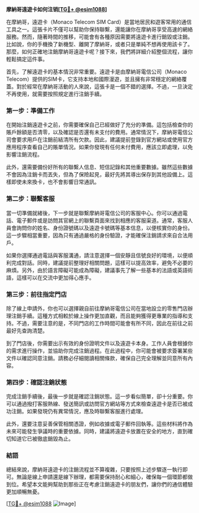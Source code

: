 **摩納哥遠遊卡如何注销[[TG💪+ @esim1088](https://t.me/s/esim1088)]**

在摩納哥，遠遊卡（Monaco Telecom SIM Card）是當地居民和遊客常用的通信工具之一。這張卡片不僅可以幫助你保持聯繫，還能讓你在摩納哥享受高速的網絡服務。然而，隨著時間的推移，可能會有各種原因需要將遠遊卡進行銷毀或注銷。比如說，你的手機換了新機型、離開了摩納哥，或者只是單純不想再使用該卡了。那麼，如何正確地注銷摩納哥遠遊卡呢？接下來，我們將詳細介紹整個流程，讓你輕鬆搞定這件事。

首先，了解遠遊卡的基本情況非常重要。遠遊卡是由摩納哥電信公司（Monaco Telecom）提供的SIM卡，它支持本地和國際漫遊，並且擁有非常穩定的網絡覆蓋。對於經常在摩納哥活動的人來說，這張卡是一個不錯的選擇。不過，一旦決定不再使用，就需要按照規定進行注銷手續。

### 第一步：準備工作

在開始注銷遠遊卡之前，你需要確保自己已經做好了充分的準備。這包括檢查你的賬戶餘額是否清零，以及確認是否還有未支付的費用。通常情況下，摩納哥電信公司會要求用戶在注銷前結清所有欠款。因此，建議提前登錄到官方網站或使用官方應用程序查看自己的賬單情況。如果你發現有任何未付費用，應該立即處理，以免影響注銷流程。

此外，還需要備份好所有的聯繫人信息、短信記錄和其他重要數據。雖然這些數據不會因為注銷卡而丟失，但為了保險起見，最好先將其導出保存到其他設備上。這樣即使未來換卡，也不會影響日常通訊。

### 第二步：聯繫客服

當一切準備就緒後，下一步就是聯繫摩納哥電信公司的客服中心。你可以通過電話、電子郵件或是訪問其官網上的聯繫頁面來找到相應的客服渠道。通常，客服人員會詢問你的姓名、身份證號碼以及遠遊卡號碼等基本信息，以便核實你的身份。這一步驟相當重要，因為只有通過嚴格的身份驗證，才能確保注銷請求來自合法用戶。

如果你選擇通過電話與客服溝通，請注意選擇一個安靜且信號良好的環境，以便順利完成對話。同時，建議提前整理好相關問題，這樣可以提高效率，避免不必要的麻煩。另外，由於語言障礙可能成為障礙，建議事先了解一些基本的法語或英語術語，這樣可以在交流中更加得心應手。

### 第三步：前往指定門店

除了線上申請外，你也可以選擇親自前往摩納哥電信公司在當地設立的零售門店辦理注銷手續。這種方式相較於線上操作更加直觀，而且能夠獲得更專業的指導和支持。不過，需要注意的是，不同門店的工作時間可能會有所不同，因此在前往之前最好先查詢清楚。

到了門店後，你需要出示有效的身份證明文件以及遠遊卡本身。工作人員會根據你的需求進行操作，並協助你完成注銷過程。在此過程中，你可能會被要求簽署某些文件以確認同意注銷。請務必仔細閱讀相關條款，確保自己完全理解並同意所有內容。

### 第四步：確認注銷狀態

完成注銷手續後，最後一步就是確認注銷狀態。這一步看似簡單，卻十分重要。你可以通過撥打客服熱線、發送簡訊或訪問官方網站等方式來檢查遠遊卡是否已被成功注銷。如果發現仍有異常情況，應及時聯繫客服進行處理。

此外，還要注意妥善保管相關憑證，例如收據或電子郵件回執等。這些材料將作為未來可能發生爭議時的重要依據。同時，建議將遠遊卡放置在安全的地方，直到確切知道它已被徹底銷毀為止。

### 結語

總結來說，摩納哥遠遊卡的注銷流程並不算複雜，只要按照上述步驟逐一執行即可。無論是線上申請還是線下辦理，都需要保持耐心和細心，確保每一個環節都做到位。希望本文能夠幫助到那些正在考慮注銷遠遊卡的朋友們，讓你們的通信體驗更加順暢無憂。

[[TG💪+ @esim1088](https://t.me/s/esim1088) ![Image](https://i.postimg.cc/4NQfJmqS/Snipaste-2025-05-13-00-14-12.png)]